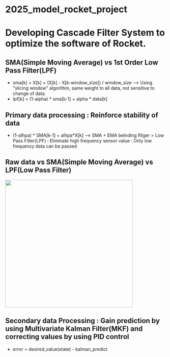 # 2025_model_rocket_project
# Developing Cascade Filter System to optimize the software of Rocket.

## SMA(Simple Moving Average) vs 1st Order Low Pass Filter(LPF)
- sma[k] = X[k] + (X[k] - X[k-window_size]) / window_size --> Using "slicing window" algorithm, same weight to all data, not sensitive to change of data.
- lpf[k] = (1-alpha) * sma[k-1] + alpha * data[k]

## Primary data processing : Reinforce stability of data
- (1-alhpa) * SMA[k-1] + alhpa*X[k] --> SMA + EMA belnding flilger = Low Pass Filter(LPF) : Eliminate high frequency sensor value : Only low frequency data can be passed

## Raw data vs SMA(Simple Moving Average) vs LPF(Low Pass Filter)
<img src="https://github.com/user-attachments/assets/a8ebf96d-3277-48e0-92ab-1b994544b1d0" width="400" />

## Secondary data Processing : Gain prediction by using Multivariate Kalman Filter(MKF) and correcting values by using PID control
- error = desired_value(state) - kalman_predict
